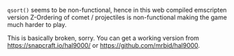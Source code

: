 `qsort()` seems to be non-functional, hence in this web compiled emscripten version Z-Ordering of comet / projectiles is non-functional making the game much harder to play.

This is basically broken, sorry. You can get a working version from https://snapcraft.io/hal9000/ or https://github.com/mrbid/hal9000.
